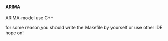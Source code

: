 
#### ARIMA
ARIMA-model use C++<br>

for some reason,you should write the Makefile by yourself or use other IDE<br>
hope on!
